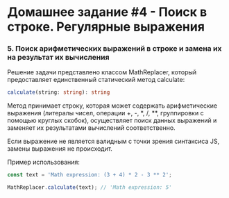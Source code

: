 # Домашнее задание #4 - Поиск в строке. Регулярные выражения

### 5. Поиск арифметических выражений в строке и замена их на результат их вычисления

Решение задачи представлено классом MathReplacer, который предоставляет единственный статический метод calculate:

```ts
calculate(string: string): string
```

Метод принимает строку, которая может содержать арифметические выражения (литералы чисел, операции +, -, \*, /, \*\*, группировки с помощью круглых скобок), осуществляет поиск данных выражений и заменяет их результатами вычислений соответственно.

Если выражение не является валидным с точки зрения синтаксиса JS, замены выражения не происходит.

Пример использования:

```js
const text = 'Math expression: (3 + 4) * 2 - 3 ** 2';

MathReplacer.calculate(text); // 'Math expression: 5'
```
